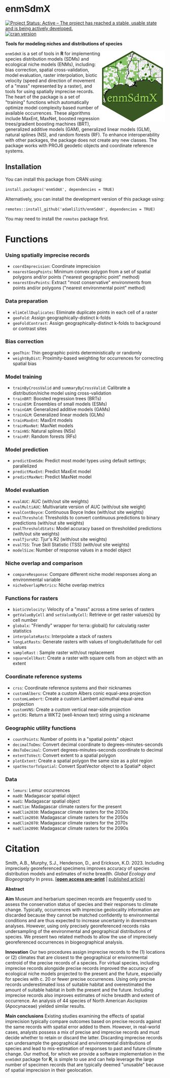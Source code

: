 # enmSdmX
<!-- badges: start -->

[![Project Status: Active – The project has reached a stable, usable state and is being actively developed.](https://www.repostatus.org/badges/latest/active.svg)](https://www.repostatus.org/#active)
[![cran version](https://www.r-pkg.org/badges/version/enmSdmX)](https://cran.r-project.org/package=enmSdmX)
<!-- badges: end -->

<strong>Tools for modeling niches and distributions of species </strong>

<img align="right" src="enmSdmX.png" height="223"/>

`enmSdmX` is a set of tools in <b>R</b> for implementing species distribution models (SDMs) and ecological niche models (ENMs), including: bias correction, spatial cross-validation, model evaluation, raster interpolation, biotic velocity (speed and direction of movement of a "mass" represented by a raster), and tools for using spatially imprecise records. The heart of the package is a set of "training" functions which automatically optimize model complexity based number of available occurrences. These algorithms include MaxEnt, MaxNet, boosted regression trees/gradient boosting machines (BRT), generalized additive models (GAM), generalized linear models (GLM),	natural splines (NS), and random forests (RF). To enhance interoperability with other packages, the package does not create any new classes. The package works with PROJ6 geodetic objects and coordinate reference systems.

## Installation ##
You can install this package from CRAN using:

`install.packages('enmSdmX', dependencies = TRUE)`

Alternatively, you can install the development version of this package using:

`remotes::install_github('adamlilith/enmSdmX', dependencies = TRUE)`  

You may need to install the `remotes` package first.

# Functions #

### Using spatially imprecise records
* `coordImprecision`: Coordinate imprecision
* `nearestGeogPoints`: Minimum convex polygon from a set of spatial polygons and/or points ("nearest geographic point" method)
* `nearestEnvPoints`:  Extract "most conservative" environments from points and/or polygons ("nearest environmental point" method)

### Data preparation ###
* `elimCellDuplicates`: Eliminate duplicate points in each cell of a raster
* `geoFold`: Assign geographically-distinct k-folds
* `geoFoldContrast`: Assign geographically-distinct k-folds to background or contrast sites

### Bias correction
* `geoThin`: Thin geographic points deterministically or randomly
* `weightByDist`: Proximity-based weighting for occurrences for correcting spatial bias

### Model training ###
* `trainByCrossValid` and `summaryByCrossValid`: Calibrate a distribution/niche model using cross-validation
* `trainBRT`: Boosted regression trees (BRTs)
* `trainESM`: Ensembles of small models (ESMs)
* `trainGAM`: Generalized additive models (GAMs)
* `trainGLM`: Generalized linear models (GLMs)
* `trainMaxEnt`: MaxEnt models
* `trainMaxNet`: MaxNet models
* `trainNS`: Natural splines (NSs)
* `trainRF`: Random forests (RFs)  

### Model prediction ###
* `predictEnmSdm`: Predict most model types using default settings; parallelized
* `predictMaxEnt`: Predict MaxEnt model
* `predictMaxNet`: Predict MaxNet model

### Model evaluation ###
* `evalAUC`: AUC (with/out site weights)
* `evalMultiAUC`: Multivariate version of AUC (with/out site weight)
* `evalContBoyce`: Continuous Boyce Index (with/out site weights)
* `evalThreshold`: Thresholds to convert continuous predictions to binary predictions (with/out site weights)
* `evalThresholdStats`: Model accuracy based on thresholded predictions (with/out site weights)
* `evalTjursR2`: Tjur's R2 (with/out site weights)
* `evalTSS`: True Skill Statistic (TSS) (with/out site weights)
* `modelSize`: Number of response values in a model object

### Niche overlap and comparison ###
* `compareResponse`: Compare different niche model responses along an environmental variable
* `nicheOverlapMetrics`: Niche overlap metrics

### Functions for rasters ###
* `bioticVelocity`: Velocity of a "mass" across a time series of rasters
* `getValueByCell` and `setValueByCell`: Retrieve or get raster values(s) by cell number
* `globalx`: "Friendly" wrapper for terra::global() for calculatig raster statistics
* `interpolateRasts`: Interpolate a stack of rasters
* `longLatRasts`: Generate rasters with values of longitude/latitude for cell values
* `sampleRast` : Sample raster with/out replacement
* `squareCellRast`: Create a raster with square cells from an object with an extent

### Coordinate reference systems ###
* `crss`: Coordinate reference systems and their nicknames
* `customAlbers`: Create a custom Albers conic equal-area projection
* `customLambert`: Create a custom Lambert azimuthal equal-area projection
* `customVNS`: Create a custom vertical near-side projection
* `getCRS`: Return a WKT2 (well-known text) string using a nickname

### Geographic utility functions ###
* `countPoints`: Number of points in a "spatial points" object
* `decimalToDms`: Convert decimal coordinate to degrees-minutes-seconds
* `dmsToDecimal`: Convert degrees-minutes-seconds coordinate to decimal
* `extentToVect`: Convert extent to a spatial polygon
* `plotExtent`: Create a spatial polygon the same size as a plot region
* `spatVectorToSpatial`: Convert SpatVector object to a Spatial* object

### Data
* `lemurs`: Lemur occurrences
* `mad0`: Madagascar spatial object
* `mad1`: Madagascar spatial object
* `madClim`: Madagascar climate rasters for the present
* `madClim2030`: Madagascar climate rasters for the 2030s
* `madClim2050`: Madagascar climate rasters for the 2050s
* `madClim2070`: Madagascar climate rasters for the 2070s
* `madClim2090`: Madagascar climate rasters for the 2090s

# Citation #

Smith, A.B., Murphy, S.J., Henderson, D., and Erickson, K.D. 2023. Including imprecisely georeferenced specimens improves accuracy of species distribution models and estimates of niche breadth.  <i>Global Ecology and Biogeography</i> In press. [<b><a href='http://dx.doi.org/10.1101/2021.06.10.447988'>open access pre-print</a></b> | <a href='https://doi.org/10.1111/geb.13628'>published article</a></b>]

<b>Abstract</b>

<b>Aim</b> Museum and herbarium specimen records are frequently used to assess the conservation status of species and their responses to climate change. Typically, occurrences with imprecise geolocality information are discarded because they cannot be matched confidently to environmental conditions and are thus expected to increase uncertainty in downstream analyses. However, using only precisely georeferenced records risks undersampling of the environmental and geographical distributions of species. We present two related methods to allow the use of imprecisely georeferenced occurrences in biogeographical analysis.

<b>Innovation</b> Our two procedures assign imprecise records to the (1) locations or (2) climates that are closest to the geographical or environmental centroid of the precise records of a species. For virtual species, including imprecise records alongside precise records improved the accuracy of ecological niche models projected to the present and the future, especially for species with c. 20 or fewer precise occurrences. Using only precise records underestimated loss of suitable habitat and overestimated the amount of suitable habitat in both the present and the future. Including imprecise records also improves estimates of niche breadth and extent of occurrence. An analysis of 44 species of North American <i>Asclepias</i> (Apocynaceae) yielded similar results.

<b>Main conclusions</b> Existing studies examining the effects of spatial imprecision typically compare outcomes based on precise records against the same records with spatial error added to them. However, in real-world cases, analysts possess a mix of precise and imprecise records and must decide whether to retain or discard the latter. Discarding imprecise records can undersample the geographical and environmental distributions of species and lead to mis-estimation of responses to past and future climate change. Our method, for which we provide a software implementation in the `enmSdmX` package for <b>R</b>, is simple to use and can help leverage the large number of specimen records that are typically deemed "unusable" because of spatial imprecision in their geolocation.

